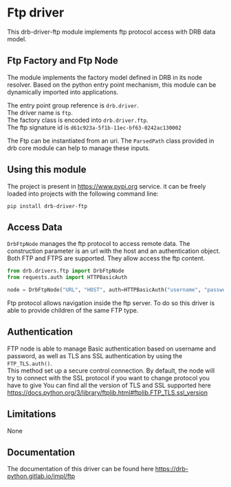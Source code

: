 # Ftp driver
This drb-driver-ftp module implements ftp protocol access with DRB data model.

## Ftp Factory and Ftp Node
The module implements the factory model defined in DRB in its node resolver. Based on the python entry point mechanism, this module can be dynamically imported into applications.

The entry point group reference is `drb.driver`.<br/>
The driver name is `ftp`.<br/>
The factory class is encoded into `drb.driver.ftp`.<br/>
The ftp signature id is  `d61c923a-5f1b-11ec-bf63-0242ac130002`<br/>

The Ftp can be instantiated from an uri. The `ParsedPath` class provided in drb core module can help to manage these inputs.

## Using this module
The project is present in https://www.pypi.org service. it can be freely 
loaded into projects with the following command line:

```commandline
pip install drb-driver-ftp
```
## Access Data
`DrbFtpNode` manages the ftp protocol to access remote data. The construction
parameter is an url with the host and an authentication object. Both FTP and FTPS are supported. They allow access the
ftp content.

```python
from drb.drivers.ftp import DrbFtpNode
from requests.auth import HTTPBasicAuth

node = DrbFtpNode("URL", "HOST", auth=HTTPBasicAuth("username", "password"))
```
Ftp protocol allows navigation inside the ftp server. To do so this 
driver is able to provide children of the same FTP type.

## Authentication
FTP node is able to manage Basic authentication based on username and 
password, as well as TLS ans SSL authentication by using the `FTP_TLS.auth()`.<br/>
This method set up a secure control connection.
By default, the node will try to connect with the SSL protocol if you want to change protocol you have to give
You can find all the version of TLS and SSL supported here https://docs.python.org/3/library/ftplib.html#ftplib.FTP_TLS.ssl_version

## Limitations

None

## Documentation

The documentation of this driver can be found here https://drb-python.gitlab.io/impl/ftp
